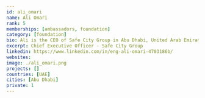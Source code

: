 ```yaml
---
id: ali_omari
name: Ali Omari
rank: 5
memberships: [ambassadors, foundation]
category: [foundation]
bio: Ali is the CEO of Safe City Group in Abu Dhabi, United Arab Emirates. 20 years of accumulative experience in the industry with a passion to concentrate on providing the latest technologies and solutions. I believe in ThreeFold Foundation’s dream in helping the world to become a better place.
excerpt: Chief Executive Officer - Safe City Group
linkedin: https://www.linkedin.com/in/eng-ali-omari-4703186b/
websites: 
image: ./ali_omari.png
projects: []
countries: [UAE]
cities: [Abu Dhabi]
private: 1
---
```



